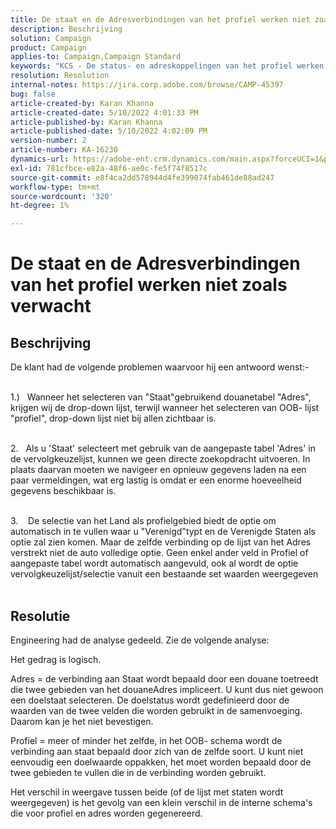 ```yaml
---
title: De staat en de Adresverbindingen van het profiel werken niet zoals verwacht
description: Beschrijving
solution: Campaign
product: Campaign
applies-to: Campaign,Campaign Standard
keywords: "KCS - De status- en adreskoppelingen van het profiel werken niet zoals verwacht "
resolution: Resolution
internal-notes: https://jira.corp.adobe.com/browse/CAMP-45397
bug: false
article-created-by: Karan Khanna
article-created-date: 5/10/2022 4:01:33 PM
article-published-by: Karan Khanna
article-published-date: 5/10/2022 4:02:09 PM
version-number: 2
article-number: KA-16230
dynamics-url: https://adobe-ent.crm.dynamics.com/main.aspx?forceUCI=1&pagetype=entityrecord&etn=knowledgearticle&id=9e133b72-7ad0-ec11-a7b5-00224809c556
exl-id: 781cfbce-e82a-48f6-ae0c-fe5f74f8517c
source-git-commit: e8f4ca2dd578944d4fe399074fab461de88ad247
workflow-type: tm+mt
source-wordcount: '320'
ht-degree: 1%

---
```


# De staat en de Adresverbindingen van het profiel werken niet zoals verwacht

## Beschrijving

De klant had de volgende problemen waarvoor hij een antwoord wenst:-

<br>1.)   Wanneer het selecteren van &quot;Staat&quot;gebruikend douanetabel &quot;Adres&quot;, krijgen wij de drop-down lijst, terwijl wanneer het selecteren van OOB- lijst &quot;profiel&quot;, drop-down lijst niet bij allen zichtbaar is.

<br>2.   Als u &#39;Staat&#39; selecteert met gebruik van de aangepaste tabel &#39;Adres&#39; in de vervolgkeuzelijst, kunnen we geen directe zoekopdracht uitvoeren. In plaats daarvan moeten we navigeer en opnieuw gegevens laden na een paar vermeldingen, wat erg lastig is omdat er een enorme hoeveelheid gegevens beschikbaar is.

<br>3.    De selectie van het Land als profielgebied biedt de optie om automatisch in te vullen waar u &quot;Verenigd&quot;typt en de Verenigde Staten als optie zal zien komen. Maar de zelfde verbinding op de lijst van het Adres verstrekt niet de auto volledige optie. Geen enkel ander veld in Profiel of aangepaste tabel wordt automatisch aangevuld, ook al wordt de optie vervolgkeuzelijst/selectie vanuit een bestaande set waarden weergegeven<br><br>

## Resolutie


Engineering had de analyse gedeeld. Zie de volgende analyse:

Het gedrag is logisch.

Adres = de verbinding aan Staat wordt bepaald door een douane toetreedt die twee gebieden van het douaneAdres impliceert.
U kunt dus niet gewoon een doelstaat selecteren.
De doelstatus wordt gedefinieerd door de waarden van de twee velden die worden gebruikt in de samenvoeging. Daarom kan je het niet bevestigen.

Profiel = meer of minder het zelfde, in het OOB- schema wordt de verbinding aan staat bepaald door zich van de zelfde soort.
U kunt niet eenvoudig een doelwaarde oppakken, het moet worden bepaald door de twee gebieden te vullen die in de verbinding worden gebruikt.

Het verschil in weergave tussen beide (of de lijst met staten wordt weergegeven) is het gevolg van een klein verschil in de interne schema&#39;s die voor profiel en adres worden gegenereerd.
